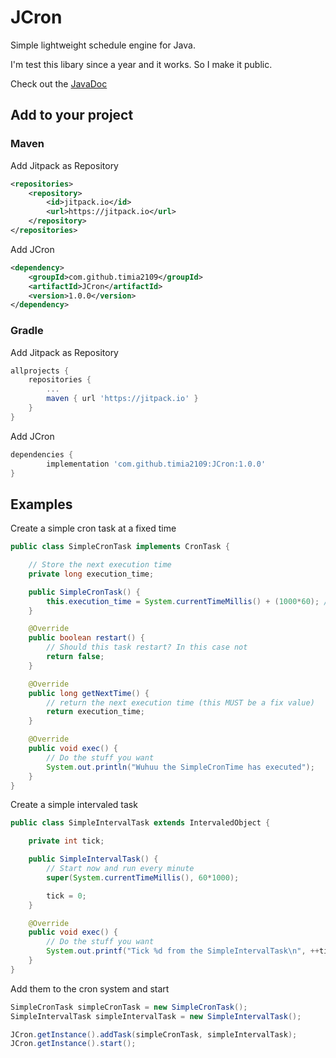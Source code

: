 # JCron
Simple lightweight schedule engine for Java.

I'm test this libary since a year and it works. So I make it public.

Check out the [JavaDoc](https://jitpack.io/com/github/timia2109/JCron/1.0.0/javadoc/)

## Add to your project
### Maven
Add Jitpack as Repository
```xml
<repositories>
	<repository>
	    <id>jitpack.io</id>
	    <url>https://jitpack.io</url>
    </repository>
</repositories>
```

Add JCron
```xml
<dependency>
    <groupId>com.github.timia2109</groupId>
    <artifactId>JCron</artifactId>
    <version>1.0.0</version>
</dependency>
```

### Gradle
Add Jitpack as Repository
```gradle
allprojects {
	repositories {
		...
		maven { url 'https://jitpack.io' }
	}
}
```

Add JCron
```gradle
dependencies {
        implementation 'com.github.timia2109:JCron:1.0.0'
}
```

## Examples
Create a simple cron task at a fixed time
```java
public class SimpleCronTask implements CronTask {

    // Store the next execution time
    private long execution_time;

    public SimpleCronTask() {
        this.execution_time = System.currentTimeMillis() + (1000*60); // In 1 Minute
    }

    @Override
    public boolean restart() {
        // Should this task restart? In this case not
        return false;
    }

    @Override
    public long getNextTime() {
        // return the next execution time (this MUST be a fix value)
        return execution_time;
    }

    @Override
    public void exec() {
        // Do the stuff you want
        System.out.println("Wuhuu the SimpleCronTime has executed");
    }
}
```

Create a simple intervaled task
```java
public class SimpleIntervalTask extends IntervaledObject {

    private int tick;

    public SimpleIntervalTask() {
        // Start now and run every minute
        super(System.currentTimeMillis(), 60*1000);

        tick = 0;
    }

    @Override
    public void exec() {
        // Do the stuff you want
        System.out.printf("Tick %d from the SimpleIntervalTask\n", ++tick);
    }
}
```

Add them to the cron system and start
```java
SimpleCronTask simpleCronTask = new SimpleCronTask();
SimpleIntervalTask simpleIntervalTask = new SimpleIntervalTask();

JCron.getInstance().addTask(simpleCronTask, simpleIntervalTask);
JCron.getInstance().start();
```